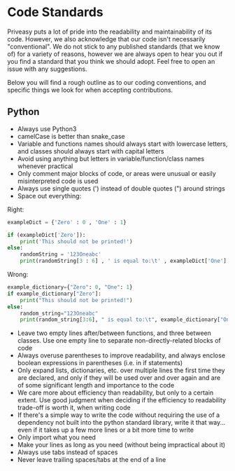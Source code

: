 # Code Standards

Priveasy puts a lot of pride into the readability and maintainability of its code. However, we also acknowledge that our code isn't necessarily "conventional". We do not stick to any published standards (that we know of) for a variety of reasons, however we are always open to hear you out if you find a standard that you think we should adopt. Feel free to open an issue with any suggestions.

Below you will find a rough outline as to our coding conventions, and specific things we look for when accepting contributions.

## Python

- Always use Python3
- camelCase is better than snake_case
- Variable and functions names should always start with lowercase letters, and classes should always start with capital letters
- Avoid using anything but letters in variable/function/class names whenever practical
- Only comment major blocks of code, or areas were unusual or easily misinterpreted code is used
- Always use single quotes (') instead of double quotes (") around strings
- Space out everything:

Right:

```python
exampleDict = {'Zero' : 0 , 'One' : 1}

if (exampleDict['Zero']):
	print('This should not be printed!')
else:
	randomString = '123Oneabc'
	print(randomString[3 : 6] , ' is equal to:\t' , exampleDict['One'] , sep = '')
```

Wrong:

```python
example_dictionary={"Zero": 0, "One": 1}
if example_dictionary["Zero"]:
    print("This should not be printed!")
else:
    random_string="123Oneabc"
    print(random_string[3:6], " is equal to:\t", example_dictionary["One"], sep="")
```

- Leave two empty lines after/between functions, and three between classes. Use one empty line to separate non-directly-related blocks of code
- Always overuse parentheses to improve readability, and always enclose boolean expressions in parentheses (i.e. in if statements)
- Only expand lists, dictionaries, etc. over multiple lines the first time they are declared, and only if they will be used over and over again and are of some significant length and importance to the code
- We care more about efficiency than readability, but only to a certain extent. Use good judgment when deciding if the efficiency to readability trade-off is worth it, when writing code
- If there's a simple way to write the code without requiring the use of a dependency not built into the python standard library, write it that way... even if it takes up a few more lines or a bit more time to write
- Only import what you need
- Make your lines as long as you need (without being impractical about it)
- Always use tabs instead of spaces
- Never leave trailing spaces/tabs at the end of a line
